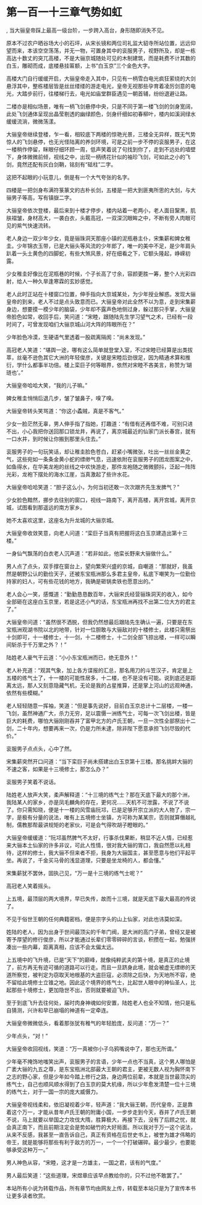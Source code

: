 # 第一百一十三章气势如虹
,  当大骊皇帝踩上最高一级台阶，一步跨入高台，身形随即消失不见。
   原本不过农户晒谷场大小的石坪，从宋长镜和两位司礼监大貂寺所站位置，远远仰望而来，本该空空荡荡，并无一物，可置身其中的衮服男子，视野所及，却是一栋高达十数丈的突兀高楼，不是大骊京城随处可见的木制建筑，而是耗费不计其数的白玉，雕砌而成，底楼悬挂匾额，上书“白玉京”三个金色大字。
   高楼大门自行缓缓开启，大骊皇帝走入其中，只见有一柄雪白电光疯狂萦绕的大剑悬浮其中，整栋楼层皆是丝丝缕缕的游走电光，皇帝无视那些孕育着凌厉剑意的电光，大踏步前行，往楼梯行去，电光如庙堂群臣遇见一朝首辅，纷纷退避让路。
   二楼亦是相似场景，唯有一柄飞剑悬停中央，只是不同于第一楼飞剑的剑身宽阔，此处飞剑通体呈现出晶莹剔透的幽绿颜色，剑身纤细如初春柳叶，楼内如溪涧绿水缓缓流淌，微微荡漾。
   大骊皇帝继续登楼，乍一看，相较底下两楼的惊艳光景，三楼全无异样，既无气势惊人的飞剑悬停，也无光怪陆离的养剑环境，可是之前一步不停的衮服男子，在这一楼稍作停留，眯眼仔细环顾一周，低声笑着说了句找到你了，走到不远处的墙壁下，身体微微前倾，视线之中，出现一柄绣花针似的袖珍飞剑，可如此之小的飞剑，竟然还配有灰白剑鞘，铭刻有“砥柱”二字。
   这把不起眼的小玩意儿，倒是有一个大气夸张的名字。
   四楼是一把剑身布满符箓篆文的古朴长剑，五楼是一把大到匪夷所思的大剑，与大骊男子等高，写有镇嶽二字。
   大骊皇帝依次登楼，最后来到十楼才停步，楼内站着一老两小，老人面目黧黑，肌肤褶皱，身材高大，一袭白衣，头戴高冠，一双深沉眼眸之中，不断有旁人肉眼可见的紫气快速流转。
   老人身边一双少年少女，竟是骊珠洞天那座小镇的泥瓶巷主仆，宋集薪和婢女稚圭。少年锦衣玉带，已是大骊头等风流的少年郎了，唯一的美中不足，是少年肩头趴着一头土黄色的四脚蛇，有些大煞风景，好在细看之下，它额头隆起，峥嵘初露。
   少女稚圭好像比在泥瓶巷的时候，个子长高了寸余，容颜更胜一筹，整个人光彩四射，给人一种久旱逢寒霖的玄妙感觉。
   老人此时正站在十楼窗口位置，伸手指向大京城某处，为少年授业解惑。发现大骊皇帝的到来，老人不过是点头致意而已。大骊皇帝对此全然不以为意，走到宋集薪身边，想要摸一模少年的脑袋，少年却不露声色地侧过身，躲过那只手掌，大骊皇帝脸色如常，收回手后，笑问道：“宋睦，跟随陆先生学习望气之术，已经有一段时间了，可曾发现咱们大骊京城山河大阵的阵眼所在？”
   少年脸色冷漠，生硬语气里透着一股疏离隔阂：“尚未发现。”
   高冠老人笑道：“堪舆一途，哪有这么简单就登堂入室，不过宋睦已经算是出类拔萃，丝毫不逊色其它大洲的年轻俊彦，关键是宋睦后劲很足，因为精通术算和推衍，学什么都事半功倍。楼上栾巨子何等眼界，依然对宋睦不吝美言，称赞为‘瑚琏也’。”
   大骊皇帝哈哈大笑，“我的儿子嘛。”
   婢女稚圭悄悄后退几步，皱了皱鼻子，嗅了嗅。
   大骊皇帝转头笑骂道：“你这小蟊贼，真是不客气。”
   少女一脸茫然无辜，男人伸手指了指她，打趣道：“有借有还再借不难，可别只进不出，小心我把你送回那口锁龙井，再说了，离京城最近的仙家门派长春宫，就有一口水井，到时候让你搬到那里头住去。”
   衮服男子的一句玩笑话，却让稚圭脸色苍白，赶紧小嘴微张，吐出一丝丝金黄之气，这些宛如一条条金黄小蛇的缥缈气息，迅速依附在衮服男子的团龙图案之中，如鱼得水，在华美龙袍的丝线之中欢快游走，那件龙袍随之微微颤抖，泛起一阵阵光彩，龙袍下摆处的海水江崖，当真激起了些许水花。
   大骊皇帝哈哈笑道：“胆子这么小，为何当初还敢一次次跟齐先生发脾气？”
   少女脸色黯然，挪步去往别的窗口，视线一路南下，离开高楼，离开宫城，离开京城，试图看到那遥远的南方家乡。
   她不太喜欢这里，这座名为升龙城的大骊京城。
   大骊皇帝收敛笑意，向老人问道：“栾巨子当真有把握将这白玉京建造出第十三楼。”
   一身仙气飘荡的白衣老人沉声道：“若非如此，他栾长野来大骊做什么。”
   男人点了点头，双手撑在窗台上，望向繁荣兴盛的京城，自嘲道：“那就好，我虽然是朝野公认的勤俭天子，还被东宝瓶洲那么多君主皇帝，私底下嘲笑为一位勤俭持家的妇人，可有些花钱的地方，我确是砸锅卖铁也愿意出的。”
   老人会心一笑，感慨道：“勤勤恳恳数百年，大骊宋氏经营骊珠洞天的收入，如今全部砸在这座白玉京里，若是这还小气的话，东宝瓶洲再找不出第二位大方的君主了。”
   大骊皇帝问道：“虽然很不洒脱，但我仍然想最后跟陆先生确认一遍，只要是在东宝瓶洲观湖书院以北的地带，针对一位胆敢与大骊敌对的十楼修士，此楼只需祭出十剑即可，十一楼修士，十一剑，十二楼修士，十二剑全部飞掠出楼，一样可以瞬间斩杀于千万里之外？！”
   陆姓老人豪气干云道：“小小东宝瓶洲而已，绝无意外！”
   老人补充道：“观其气象，加上各方谍报的汇总，那名用刀的斗笠汉子，肯定是上五楼的练气士了，十一楼的可能性居多，十二楼，也不是没有可能。说到底还是距离太远，那人又刻意隐藏气机，无论是我的占星推算，还是掌上河山的远观神通，依然有些模糊。”
   老人轻轻随意一挥袖，笑道：“但是事先说好，目前白玉京总计十二层楼，一楼一飞剑，虽然神通广大，杀力无穷，足以震慑一洲练气士，可每一次飞剑出楼，皆是巨大的耗费，哪怕大骊刚刚吞并了富甲北方的卢氏王朝，一旦一次性全部祭出十二剑，二十年内，想要再来一次，仍是力所未逮，除非陛下愿意承担飞剑尽毁的代价。”
   衮服男子点点头，心中了然。
   宋集薪突然开口问道：“当下栾巨子尚未搭建出白玉京第十三楼。那名挑衅大骊的不速之客，如果是十三境修士，那怎么办？”
   衮服男子笑着不说话。
   陆姓老人放声大笑，柔声解释道：“十三境的练气士？那在天底下最大的那个洲，我陆某人的家乡，亦是凤毛麟角的存在，更何况……天机不可泄露，不说了不说了。你只需知晓，便是十一楼的风雪庙阮邛，已是足够开宗立派的大人物了，宗一字，是极有分量的说法，唯有上五境修士坐镇，方可称为某某宗，否则就算僭越礼制，儒教那帮最讲规矩的老家伙，可是会气得吹胡子瞪眼的。”
   大骊皇帝缓缓道：“阮邛虽然脾气不太好，行事杀伐果断，稍显不近人情，已经惹来大骊本土仙家的许多非议，可此人性情，很对我大骊的胃口，我自然愿以礼相待，这样的修士，我大骊不但来者不拒，我身为大骊国主，甚至愿意与他们平起平坐。再说了，千金买马骨的浅显道理，只要是坐龙椅的人，都会懂。”
   宋集薪犹不罢休，固执己见，“万一是十三境的练气士呢？”
   高冠老人笑着摇头。
   上五境，最顶层的两大境界，早已失传，故而十三境，就是天底下最大最高的传说了。
   不见于俗世王朝的任何典籍密档，便是宗字头的山上仙家，对此也讳莫如深。
   姓陆的老人，因为出身于世间最顶尖的千年门阀，是大洲的高门子弟，曾经又是被寄予厚望的修行俊彦，所以才能通过长辈们零零碎碎的言谈，积攒在一起，勉强拼凑出一些内幕，距离真相，应该不会太偏太远。
   上五境中的飞升境，已是“天下”的巅峰，就像纯粹武夫的第十境，是真正的止境了，前方再无有迹可循的道路可以行走。而且一旦跻身此境，就会被虚无缥缈的天道所察觉，被判定为窃取天地根基的大盗巨寇，必须除之后快，为天地所不容，绝不留给此境修士立锥之地。因此这个境界的练气士，比起世人眼中的神仙圣人，比起那些十境修士，更加隐世不出，否则就要被迫飞升。
   至于到底飞升去往何处，届时肉身神魂如何安置，陆姓老人也全不知情，他只是私自猜测，兴许和早已崩塌的神道有一定牵连。
   大骊皇帝微微低头，看着那张犹有稚气的年轻脸庞，反问道：“万一？”
   少年点头，“对！”
   大骊皇帝收回视线，笑道：“万一真被你小子乌鸦嘴说中了，那也无所谓。”
   少年毫不掩饰地嗤笑出声，衮服男子的言语，少年一点也不当真，这个男人哪怕是广袤大骊的九五之尊，是东宝瓶洲北部最大王朝的君主，更被无数人视为胸怀南下之志的野心家，但是少年如今踏上修行之路，身边两位前辈，本就是当世最顶尖的练气士，自己也顺风顺水得到了白玉京的莫大机缘，所以少年愈发清楚一位十三境的练气士，对于一国一宗的庞大威慑力。
   大骊皇帝视线柔和，依旧凝视着少年，轻声道：“我大骊王朝，历代皇帝，正是靠着这个万一，才能从昔年卢氏王朝的附庸小国，一步步走到今天，吞并了卢氏王朝不说，马上就要以举国之力攻伐大隋，胜算极大，再接下去，没有了后顾之忧，就会真正南下，而且前期注定会是势如破竹的大好局面。所以我对于万一这个说法，从来不反感，我甚至一直告诉自己，真正有资格在后世史书上，被誉为雄才伟略的帝王，就是能够将那些有利于敌方的万一，一个一个打破碾碎。最少最少，也要能够承受这种万一。”
   男人神色从容，“宋睦，这才是一方雄主，一国之君，该有的气度。”
   男人最后笑道：“这些道理，宋煜章应该早点教给你的，只不过他不敢罢了。”
  本站所有小说为转载作品，所有章节均由网友上传，转载至本站只是为了宣传本书让更多读者欣赏。